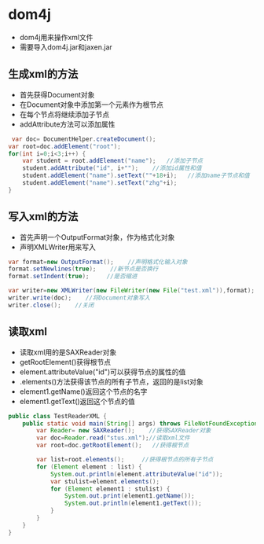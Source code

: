 # dom4j
- dom4j用来操作xml文件
- 需要导入dom4j.jar和jaxen.jar
## 生成xml的方法
- 首先获得Document对象
- 在Document对象中添加第一个元素作为根节点
- 在每个节点将继续添加子节点
- addAttribute方法可以添加属性
```java
 var doc= DocumentHelper.createDocument();
var root=doc.addElement("root");
for(int i=0;i<3;i++) {
    var student = root.addElement("name");   //添加子节点
    student.addAttribute("id", i+"");    //添加id属性和值
    student.addElement("name").setText(""+18+i);   //添加name子节点和值
    student.addElement("name").setText("zhg"+i);
}
```

## 写入xml的方法
- 首先声明一个OutputFormat对象，作为格式化对象
- 声明XMLWriter用来写入
```java
var format=new OutputFormat();    //声明格式化输入对象
format.setNewlines(true);    //新节点是否换行
format.setIndent(true);     //是否缩进

var writer=new XMLWriter(new FileWriter(new File("test.xml")),format);
writer.write(doc);    //将Document对象写入
writer.close();    //关闭
```

## 读取xml
- 读取xml用的是SAXReader对象
- getRootElement()获得根节点
- element.attributeValue("id")可以获得节点的属性的值
- .elements()方法获得该节点的所有子节点，返回的是list对象
- element1.getName()返回这个节点的名字
- element1.getText()返回这个节点的值
```java
public class TestReaderXML {
    public static void main(String[] args) throws FileNotFoundException, DocumentException {
        var Reader= new SAXReader();    //获得SAXReader对象
        var doc=Reader.read("stus.xml");//读取xml文件
        var root=doc.getRootElement();   //获得根节点

        var list=root.elements();     //获得根节点的所有子节点
        for (Element element : list) {
            System.out.println(element.attributeValue("id"));
            var stulist=element.elements();
            for (Element element1 : stulist) {
                System.out.print(element1.getName());
                System.out.println(element1.getText());
            }
        }
    }
}
```